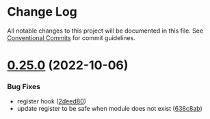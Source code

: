 # Change Log

All notable changes to this project will be documented in this file.
See [Conventional Commits](https://conventionalcommits.org) for commit guidelines.

# [0.25.0](https://github.com/sam-goodwin/functionless/compare/v0.24.6...v0.25.0) (2022-10-06)


### Bug Fixes

* register hook ([2deed80](https://github.com/sam-goodwin/functionless/commit/2deed8023eecfe3bb8c21844caa9994664631832))
* update register to be safe when module does not exist ([638c8ab](https://github.com/sam-goodwin/functionless/commit/638c8ab18ba93c4d8a9d7e6b6f177de7a9f21be8))
